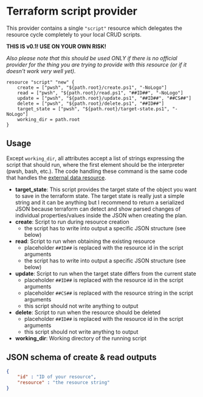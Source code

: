 # Terraform script provider

This provider contains a single `"script"` resource which delegates the resource cycle completely to your local CRUD
scripts.

**THIS IS v0.1! USE ON YOUR OWN RISK!**

*Also please note that this should be used ONLY if there is no official provider for the thing you are trying to provide
with this resource (or if it doesn't work very well yet).*

```hcl
resource "script" "new" {
    create = ["pwsh", "${path.root}/create.ps1", "-NoLogo"]
    read = ["pwsh", "${path.root}/read.ps1", "##ID##", "-NoLogo"]
    update = ["pwsh", "${path.root}/update.ps1", "##ID##", "##CS##"]
    delete = ["pwsh", "${path.root}/delete.ps1", "##ID##"]
    target_state = ["pwsh", "${path.root}/target-state.ps1", "-NoLogo"]
    working_dir = path.root
}
```

## Usage

Except `working_dir`, all attributes accept a list of strings
expressing the script that should run, where the first element should be the interpreter
(pwsh, bash, etc.). The code handling these command is the same code that handles the
[external data resource](https://registry.terraform.io/providers/hashicorp/external/latest/docs/data-sources/data_source).

- **target_state**: This script provides the target state of the object you want to save in the terraform state.
The target state is really just a simple string and it can be anything but I recommend to return a serialized JSON
because terraform can detect and show parsed changes of individual properties/values inside the JSON when creating the plan.
- **create**: Script to run during resource creation
  - the script has to write into output a specific JSON structure (see below)
- **read**: Script to run when obtaining the existing resource
  - placeholder `##ID##` is replaced with the resource id in the script arguments
  - the script has to write into output a specific JSON structure (see below)
- **update**: Script to run when the target state differs from the current state
  - placeholder `##ID##` is replaced with the resource id in the script arguments
  - placeholder `##CS##` is replaced with the resource string in the script arguments
  - this script should not write anything to output
- **delete**: Script to run when the resource should be deleted
  - placeholder `##ID##` is replaced with the resource id in the script arguments
  - this script should not write anything to output
- **working_dir**: Working directory of the running script

## JSON schema of create & read outputs

```json
{ 
    "id" : "ID of your resource", 
    "resource" : "the resource string" 
}
```
